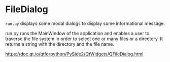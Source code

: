 # FileDialog

`run.py` displays some modal dialogs to display some informational message.

run.py runs the MainWindow of the application and enables a user to traverse the file system in order to select one or many files or a directory. It returns a string with the directory and the file name.

https://doc.qt.io/qtforpython/PySide2/QtWidgets/QFileDialog.html

